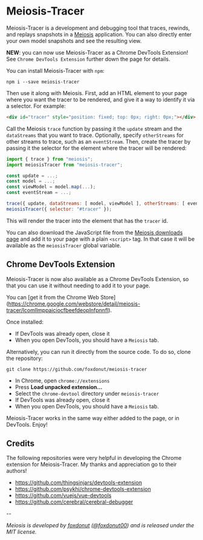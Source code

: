 # Meiosis-Tracer

Meiosis-Tracer is a development and debugging tool that traces, rewinds, and replays snapshots in a
[Meiosis](http://meiosis.js.org) application. You can also directly enter your own model snapshots
and see the resulting view.

**NEW**: you can now use Meiosis-Tracer as a Chrome DevTools Extension! See `Chrome DevTools Extension` further down the page for details.

You can install Meiosis-Tracer with `npm`:

```
npm i --save meiosis-tracer
```

Then use it along with Meiosis. First, add an HTML element to your page where you want the tracer
to be rendered, and give it a way to identify it via a selector. For example:

```html
<div id="tracer" style="position: fixed; top: 0px; right: 0px;"></div>
```

Call the Meiosis `trace` function by passing it the `update` stream and the `dataStreams` that you
want to trace. Optionally, specify `otherStreams` for other streams to trace, such as an
`eventStream`.
Then, create the tracer by passing it the selector for the element where the tracer will be rendered:

```javascript
import { trace } from "meiosis";
import meiosisTracer from "meiosis-tracer";

const update = ...;
const model = ...;
const viewModel = model.map(...);
const eventStream = ...;

trace({ update, dataStreams: [ model, viewModel ], otherStreams: [ eventStream ]});
meiosisTracer({ selector: "#tracer" });
```

This will render the tracer into the element that has the `tracer` id.

You can also download the JavaScript file from the [Meiosis downloads page](http://meiosis.js.org/download) and add it to your page with a plain `<script>` tag. In that case it will be available as the `meiosisTracer` global variable.

## Chrome DevTools Extension

Meiosis-Tracer is now also available as a Chrome DevTools Extension, so that you can use it without needing to add it to your page.

You can [get it from the Chrome Web Store] (https://chrome.google.com/webstore/detail/meiosis-tracer/lcomllmppaiciocfbeefdeoplnfpnnfl).

Once installed:

- If DevTools was already open, close it
- When you open DevTools, you should have a `Meiosis` tab.

Alternatively, you can run it directly from the source code. To do so, clone the repository:

```
git clone https://github.com/foxdonut/meiosis-tracer
```

- In Chrome, open `chrome://extensions`
- Press **Load unpacked extension...**
- Select the `chrome-devtool` directory under `meiosis-tracer`
- If DevTools was already open, close it
- When you open DevTools, you should have a `Meiosis` tab.

Meiosis-Tracer works in the same way either added to the page, or in DevTools. Enjoy!

## Credits

The following repositories were very helpful in developing the Chrome extension for Meiosis-Tracer. My thanks and appreciation go to their authors!

- https://github.com/thingsinjars/devtools-extension
- https://github.com/psykhi/chrome-devtools-extension
- https://github.com/vuejs/vue-devtools
- https://github.com/cerebral/cerebral-debugger

--

_Meiosis is developed by [foxdonut](https://github.com/foxdonut)
([@foxdonut00](http://twitter.com/foxdonut00)) and is released under the MIT license._
